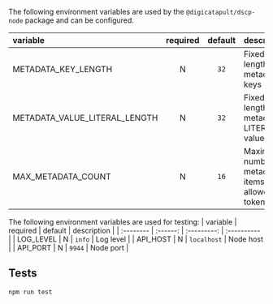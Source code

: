 The following environment variables are used by the `@digicatapult/dscp-node` package and can be configured.

| variable                      | required | default | description                                        |
| :---------------------------- | :------: | :-----: | :------------------------------------------------- |
| METADATA_KEY_LENGTH           |    N     |  `32`   | Fixed length of metadata keys                      |
| METADATA_VALUE_LITERAL_LENGTH |    N     |  `32`   | Fixed length of metadata LITERAL values            |
| MAX_METADATA_COUNT            |    N     |  `16`   | Maximum number of metadata items allowed per token |

The following environment variables are used for testing:
| variable | required | default | description |
| :-------- | :------: | :---------: | :---------- |
| LOG_LEVEL | N | `info` | Log level |
| API_HOST | N | `localhost` | Node host |
| API_PORT | N | `9944` | Node port |

## Tests

```
npm run test
```
